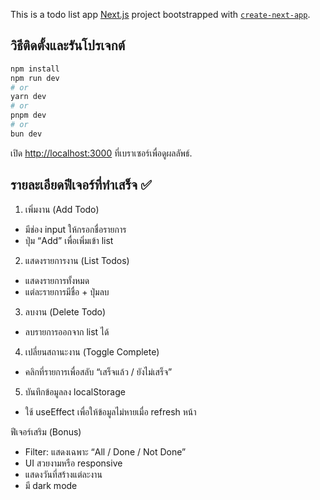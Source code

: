 This is a todo list app [Next.js](https://nextjs.org) project bootstrapped with [`create-next-app`](https://github.com/vercel/next.js/tree/canary/packages/create-next-app).

## วิธีติดตั้งและรันโปรเจกต์

```bash
npm install
npm run dev
# or
yarn dev
# or
pnpm dev
# or
bun dev
```
เปิด [http://localhost:3000](http://localhost:3000) ที่เบราเซอร์เพื่อดูผลลัพธ์.

## รายละเอียดฟีเจอร์ที่ทำเสร็จ ✅ 
1. เพิ่มงาน (Add Todo)
- มีช่อง input ให้กรอกชื่อรายการ
- ปุ่ม “Add” เพื่อเพิ่มเข้า list

2. แสดงรายการงาน (List Todos)
- แสดงรายการทั้งหมด
- แต่ละรายการมีชื่อ + ปุ่มลบ

3. ลบงาน (Delete Todo)
- ลบรายการออกจาก list ได้
  
4. เปลี่ยนสถานะงาน (Toggle Complete)
- คลิกที่รายการเพื่อสลับ “เสร็จแล้ว / ยังไม่เสร็จ”

5. บันทึกข้อมูลลง localStorage
- ใช้ useEffect เพื่อให้ข้อมูลไม่หายเมื่อ refresh หน้า

ฟีเจอร์เสริม (Bonus)
- Filter: แสดงเฉพาะ “All / Done / Not Done”
- UI สวยงามหรือ responsive
- แสดงวันที่สร้างแต่ละงาน
- มี dark mode
